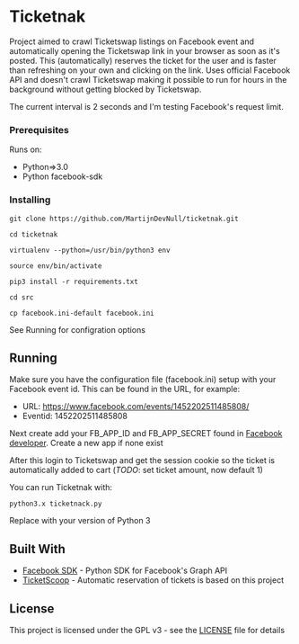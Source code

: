 # Ticketnak

Project aimed to crawl Ticketswap listings on Facebook event and automatically opening the Ticketswap link in your browser
as soon as it's posted. This (automatically) reserves the ticket for the user and is faster than refreshing on your own and clicking on the link.
Uses official Facebook API and doesn't crawl Ticketswap making it possible to run for hours in the background without 
getting blocked by Ticketswap.

The current interval is 2 seconds and I'm testing Facebook's request limit.

### Prerequisites

Runs on:

* Python=>3.0
* Python facebook-sdk

### Installing

```
git clone https://github.com/MartijnDevNull/ticketnak.git
```

```
cd ticketnak
```
```
virtualenv --python=/usr/bin/python3 env
```
```
source env/bin/activate
```
```
pip3 install -r requirements.txt
```
```
cd src
```
```
cp facebook.ini-default facebook.ini
```
See Running for configration options

## Running

Make sure you have the configuration file (facebook.ini) setup with your Facebook event id. This can be found in the URL, for example:
* URL: https://www.facebook.com/events/1452202511485808/
* Eventid: 1452202511485808

Next create add your FB_APP_ID and FB_APP_SECRET found in [Facebook developer](https://developers.facebook.com/apps/). Create
a new app if none exist

After this login to Ticketswap and get the session cookie so the ticket is automatically added to cart (*TODO*: set ticket amount, now default 1)

You can run Ticketnak with:
```
python3.x ticketnack.py
```
Replace with your version of Python 3


## Built With

* [Facebook SDK](https://github.com/mobolic/facebook-sdk) - Python SDK for Facebook's Graph API
* [TicketScoop](https://github.com/matthisk/TicketScoop) - Automatic reservation of tickets is based on this project
## License

This project is licensed under the GPL v3 - see the [LICENSE](LICENSE) file for details